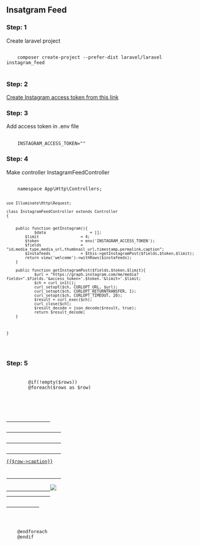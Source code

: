 <h2>Insatgram Feed</h2>

<h3>Step: 1</h3>
<p>Create laravel project</p>
<div class="highlight">
<pre class="highlight plaintext">
<code>
    composer create-project --prefer-dist laravel/laravel instagram_feed
</code>
</pre>
</div>

<h3>Step: 2</h3>

<p>
<a href="https://developers.facebook.com/docs/instagram-basic-display-api/getting-started"> Create Instagram access token from this link</a>
</p>

<h3>Step: 3</h3>
<p>Add access token in .env file</p>

<div class="highlight">
   <pre class="highlight plaintext">
   <code>
    INSTAGRAM_ACCESS_TOKEN=""
</code></pre>
</div>

<h3>Step: 4</h3>
<p> Make controller InstagramFeedController</p>
<div class="highlight">
   <pre class="highlight plaintext"><code>
    namespace App\Http\Controllers;

    use Illuminate\Http\Request;

    class InstagramFeedController extends Controller
    {
   

        public function getInstagram(){
                $data                   = [];
            $limit                  = 4;
            $token                  = env('INSTAGRAM_ACCESS_TOKEN');
            $fields                 = "id,media_type,media_url,thumbnail_url,timestamp,permalink,caption";
            $instafeeds             = $this->getInstagramPost($fields,$token,$limit);
            return view('welcome')->withRows($instafeeds);
        }

        public function getInstagramPost($fields,$token,$limit){
                $url = "https://graph.instagram.com/me/media?fields=".$fields.'&access_token='.$token.'&limit='.$limit;
                $ch = curl_init();
                curl_setopt($ch, CURLOPT_URL, $url);
                curl_setopt($ch, CURLOPT_RETURNTRANSFER, 1);
                curl_setopt($ch, CURLOPT_TIMEOUT, 20);
                $result = curl_exec($ch);
                curl_close($ch);
                $result_decode = json_decode($result, true);
                return $result_decode;
        }

    

    }

</code></pre>
</div>
<h3>Step: 5</h3>

<div class="highlight">
   <pre class="highlight plaintext">
   <code>
        @if(!empty($rows))
        @foreach($rows as $row)
        <div class="col-6 col-sm-3 col-md-3">
            <div class="insta-grid">
                <a href="{{$row->permalink}}" target="__blank">
                <div class="img-featured-container">
                    <div class="img-backdrop"></div>
                    <div class="description-container">
                    <p class="caption text-white">{{$row->caption}}</p>
                    </div>
                <img src="{{$row->thumbnail_url}}" class="img-fluid lazy">
                </div>
            </a>
            </div>
        </div>
    @endforeach
    @endif
</code></pre>
</div>
